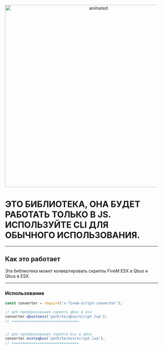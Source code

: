 <p align="center">
  <img src="https://imgur.com/a/wziIehT" alt="animated" width="600" heigth="200"/>
</p>


# ЭТО БИБЛИОТЕКА, ОНА БУДЕТ РАБОТАТЬ ТОЛЬКО В JS. ИСПОЛЬЗУЙТЕ CLI ДЛЯ ОБЫЧНОГО ИСПОЛЬЗОВАНИЯ.

---

## Как это работает

Эта библиотека может конвертировать скрипты FiveM ESX в Qbus и Qbus в ESX.

---

### Использование

```js
const converter = require('x-fivem-script-converter');

// для преобразования скрипта qbus в esx
converter.qbustoesx('path/to/qbus/script.lua');
// ===============================


// для преобразования скрипта esx в qbus
converter.esxtoqbus('path/to/esx/script.lua');
// ===============================
```